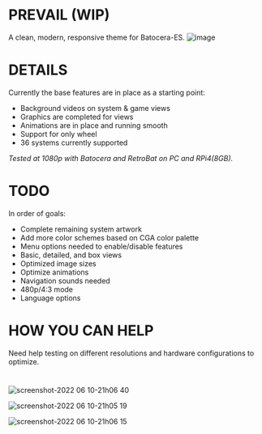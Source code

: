 # PREVAIL (WIP)
A clean, modern, responsive theme for Batocera-ES.
![image](https://user-images.githubusercontent.com/68967441/173186618-78956756-5491-4f2d-a5cf-36202de3c60f.png)

# DETAILS

Currently the base features are in place as a starting point:
  - Background videos on system & game views
  - Graphics are completed for views
  - Animations are in place and running smooth
  - Support for only wheel
  - 36 systems currently supported

_Tested at 1080p with Batocera and RetroBat on PC and RPi4(8GB)._

# TODO

In order of goals:
  - Complete remaining system artwork
  - Add more color schemes based on CGA color palette
  - Menu options needed to enable/disable features
  - Basic, detailed, and box views
  - Optimized image sizes
  - Optimize animations
  - Navigation sounds needed
  - 480p/4:3 mode
  - Language options

# HOW YOU CAN HELP

Need help testing on different resolutions and hardware configurations to optimize.

#

![screenshot-2022 06 10-21h06 40](https://user-images.githubusercontent.com/68967441/173166707-e0feee64-a795-4a5a-82a5-adaa111cf1b5.png)

![screenshot-2022 06 10-21h05 19](https://user-images.githubusercontent.com/68967441/173166732-27013755-c180-4040-b16a-a5811310d37b.png)

![screenshot-2022 06 10-21h06 15](https://user-images.githubusercontent.com/68967441/173166735-210e782a-898f-4bcf-b778-c1274ac24203.png)

